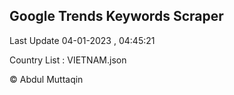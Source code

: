 

## Google Trends Keywords Scraper 
 
Last Update 04-01-2023 , 04:45:21

Country List :
VIETNAM.json



© Abdul Muttaqin 
